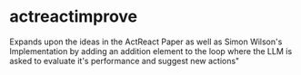 # actreactimprove
Expands upon the ideas in the ActReact Paper as well as Simon Wilson's Implementation by adding an addition element to the loop where the LLM is asked to evaluate it's performance and suggest new actions"
